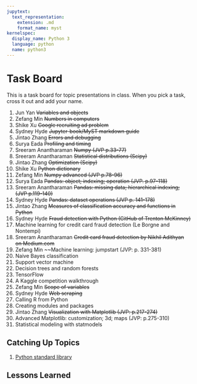 ```yaml
---
jupytext:
  text_representation:
    extension: .md
    format_name: myst
kernelspec:
  display_name: Python 3
  language: python
  name: python3
---
```


# Task Board

This is a task board for topic presentations in class.
When you pick a task, cross it out and add your name.


1. Jun Yan ~~Variables and objects~~ 
1. Zefang Min ~~Numbers in computers~~
1. Shike Xu ~~Google recruiting ad problem~~
1. Sydney Hyde ~~Jupyter-book/MyST markdown guide~~
1. Jintao Zhang ~~Errors and debugging~~
1. Surya Eada ~~Profiling and timing~~
1. Sreeram Anantharaman ~~Numpy (JVP p.33-77)~~
1. Sreeram Anantharaman ~~Statistical distributions (Scipy)~~
1. Jintao Zhang ~~Optimization (Scipy)~~
1. Shike Xu ~~Python dictionary~~
1. Zefang Min ~~Numpy advanced (JVP p.78-96)~~
1. Surya Eada ~~Pandas: object; indexing; operation (JVP. p.97-118)~~
1. Sreeram Anantharaman ~~Pandas: missing data; hierarchical indexing; (JVP p.119-140)~~
1. Sydney Hyde ~~Pandas: dataset operations (JVP p. 141-178)~~
1. Jintao Zhang ~~Measures of classification accuracy and functions in Python~~
1. Sydney Hyde ~~Fraud detection with Python (GitHub of Trenton McKinney)~~
1. Machine learning for credit card fraud detection (Le Borgne and Nontempi)
1. Sreeram Anantharaman ~~Credit card fraud detection by Nikhil Adithyan on Medium.com~~
1. Zefang Min ~~Machine learning: jumpstart (JVP: p. 331-381)
1. Naive Bayes classification
1. Support vector machine
1. Decision trees and random forests
1. TensorFlow
1. A Kaggle competition walkthrough
1. Zefang Min ~~Scope of variables~~
1. Sydney Hyde ~~Web scraping~~
1. Calling R from Python
1. Creating modules and packages
1. Jintao Zhang ~~Visualization with Matplotlib (JVP: p.217-274)~~
1. Advanced Matplotlib: customization; 3d; maps (JVP: p.275-310)
1. Statistical modeling with statmodels


## Catching Up Topics

1. [Python standard library](https://docs.python.org/3/library/)


## Lessons Learned

